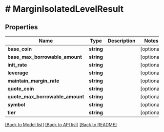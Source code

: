 # # MarginIsolatedLevelResult

## Properties

Name | Type | Description | Notes
------------ | ------------- | ------------- | -------------
**base_coin** | **string** |  | [optional]
**base_max_borrowable_amount** | **string** |  | [optional]
**init_rate** | **string** |  | [optional]
**leverage** | **string** |  | [optional]
**maintain_margin_rate** | **string** |  | [optional]
**quote_coin** | **string** |  | [optional]
**quote_max_borrowable_amount** | **string** |  | [optional]
**symbol** | **string** |  | [optional]
**tier** | **string** |  | [optional]

[[Back to Model list]](../../README.md#models) [[Back to API list]](../../README.md#endpoints) [[Back to README]](../../README.md)
